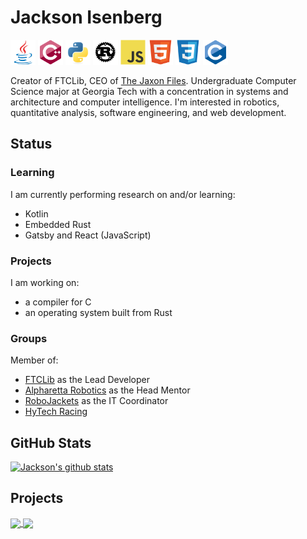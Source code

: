 # Jackson Isenberg
<img src="https://raw.githubusercontent.com/devicons/devicon/master/icons/java/java-original.svg" alt="java" width="40" height="40"/> <img src="https://raw.githubusercontent.com/devicons/devicon/master/icons/cplusplus/cplusplus-original.svg" alt="c++" width="40" height="40"/> <img src="https://raw.githubusercontent.com/devicons/devicon/master/icons/python/python-original.svg" alt="python" width="40" height="40"/> <img src="https://raw.githubusercontent.com/devicons/devicon/master/icons/rust/rust-plain.svg" alt="rust" width="40" height="40"/> <img src="https://raw.githubusercontent.com/devicons/devicon/master/icons/javascript/javascript-original.svg" alt="js" width="40" height="40"/> <img src="https://raw.githubusercontent.com/devicons/devicon/master/icons/html5/html5-original.svg" alt="html5" width="40" height="40"/> <img src="https://raw.githubusercontent.com/devicons/devicon/master/icons/css3/css3-original.svg" alt="css3" width="40" height="40"/> <img src="https://raw.githubusercontent.com/devicons/devicon/master/icons/c/c-original.svg" alt="c" width="40" height="40"/>

Creator of FTCLib, CEO of [The Jaxon Files](http://www.jaxonfiles.com/). Undergraduate Computer Science major at Georgia Tech with a concentration in systems and architecture and computer intelligence. I'm interested in robotics, quantitative analysis, software engineering, and web development.

## Status

### Learning
I am currently performing research on and/or learning:
* Kotlin
* Embedded Rust
* Gatsby and React (JavaScript)

### Projects
I am working on:
* a compiler for C
* an operating system built from Rust

### Groups
Member of:
* [FTCLib](https://www.github.com/FTCLib) as the Lead Developer
* [Alpharetta Robotics](https://github.com/AHS-Robotics-Club) as the Head Mentor
* [RoboJackets](https://github.com/RoboJackets) as the IT Coordinator
* [HyTech Racing](https://github.com/hytech-racing)

## GitHub Stats

[![Jackson's github stats](https://github-readme-stats.vercel.app/api?username=jiceberg&include_all_commits=true&theme=onedark)](https://github.com/anuraghazra/github-readme-stats)

## Projects
<a href="https://github.com/FTCLib/FTCLib">
  <img align="center" src="https://github-readme-stats.vercel.app/api/pin/?username=FTCLib&repo=FTCLib&theme=onedark" />
</a>
<a href="https://github.com/The-Jaxon-Files/the_jaxon_files">
  <img align="center" src="https://github-readme-stats.vercel.app/api/pin/?username=The-Jaxon-Files&repo=jaxonfiles&theme=onedark" />
</a>
<!--
**JIceberg/jiceberg** is a ✨ _special_ ✨ repository because its `README.md` (this file) appears on your GitHub profile.

Here are some ideas to get you started:

- 🔭 I’m currently working on ...
- 🌱 I’m currently learning ...
- 👯 I’m looking to collaborate on ...
- 🤔 I’m looking for help with ...
- 💬 Ask me about ...
- 📫 How to reach me: ...
- 😄 Pronouns: ...
- ⚡ Fun fact: ...
-->
